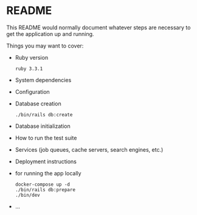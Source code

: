 # README

This README would normally document whatever steps are necessary to get the
application up and running.

Things you may want to cover:

* Ruby version
    ```
    ruby 3.3.1
    ```


* System dependencies

* Configuration

* Database creation
    ```
    ./bin/rails db:create
    ```

* Database initialization

* How to run the test suite

* Services (job queues, cache servers, search engines, etc.)

* Deployment instructions

- for running the app locally
    ```
    docker-compose up -d
    ./bin/rails db:prepare
    ./bin/dev
    ```

* ...
